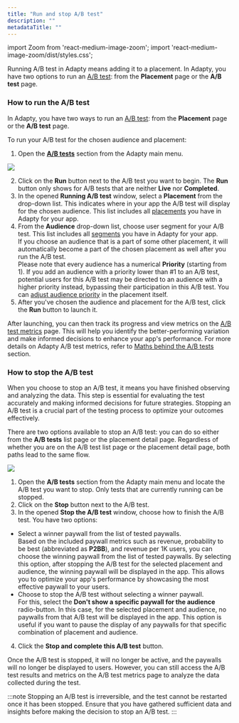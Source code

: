 ```yaml
---
title: "Run and stop A/B test"
description: ""
metadataTitle: ""
---
```


import Zoom from 'react-medium-image-zoom';
import 'react-medium-image-zoom/dist/styles.css';

Running A/B test in Adapty means adding it to a placement. In Adapty, you have two options to run an [A/B test](ab-tests): from the **Placement** page or the **A/B test** page.

### How to run the A/B test

In Adapty, you have two ways to run an [A/B test](ab-tests): from the **Placement** page or the **A/B test** page.

To run your A/B test for the chosen audience and placement:

1. Open the [**A/B tests**](ab-tests) section from the Adapty main menu.

   
<Zoom>
  <img src={require('./img/ebd94b2-run_ab_test.gif').default}
  style={{
    border: '1px solid #727272', /* border width and color */
    width: '700px', /* image width */
    display: 'block', /* for alignment */
    margin: '0 auto' /* center alignment */
  }}
/>
</Zoom>



2. Click on the **Run** button next to the A/B test you want to begin. The **Run** button only shows for A/B tests that are neither **Live** nor **Completed**.
3. In the opened **Running A/B test** window, select a **Placement** from the drop-down list. This indicates where in your app the A/B test will display for the chosen audience. This list includes all [placements](placements)  you have in Adapty for your app.
4. From the **Audience** drop-down list, choose user segment for your A/B test. This list includes all [segments](segments) you have in Adapty for your app.  
   If you choose an audience that is a part of some other placement, it will automatically become a part of the chosen placement as well after you run the A/B test.  
   Please note that every audience has a numerical **Priority** (starting from 1). If you add an audience with a priority lower than #1 to an A/B test, potential users for this A/B test may be directed to an audience with a higher priority instead, bypassing their participation in this A/B test. You can [adjust audience priority](change-audience-priority) in the placement itself.
5. After you've chosen the audience and placement for the A/B test, click the **Run** button to launch it. 

After launching, you can then track its progress and view metrics on the [A/B test metrics](results-and-metrics) page. This will help you identify the better-performing variation and make informed decisions to enhance your app's performance. For more details on Adapty A/B test metrics, refer to [Maths behind the A/B tests](maths-behind-it) section.

### How to stop the A/B test

When you choose to stop an A/B test, it means you have finished observing and analyzing the data. This step is essential for evaluating the test accurately and making informed decisions for future strategies. Stopping an A/B test is a crucial part of the testing process to optimize your outcomes effectively.

There are two options available to stop an A/B test: you can do so either from the **A/B tests** list page or the placement detail page. Regardless of whether you are on the A/B test list page or the placement detail page, both paths lead to the same flow.


<Zoom>
  <img src={require('./img/5906809-CleanShot_2023-07-19_at_18.03.482x.webp').default}
  style={{
    border: 'none', /* border width and color */
    width: '700px', /* image width */
    display: 'block', /* for alignment */
    margin: '0 auto' /* center alignment */
  }}
/>
</Zoom>





1. Open the **A/B tests** section from the Adapty main menu and locate the A/B test you want to stop. Only tests that are currently running can be stopped.
2. Click on the **Stop** button next to the A/B test.
3. In the opened **Stop the A/B test** window, choose how to finish the A/B test. You have two options:

- Select a winner paywall from the list of tested paywalls.  
  Based on the included paywall metrics such as revenue, probability to be best (abbreviated as **P2BB**), and revenue per 1K users, you can choose the winning paywall from the list of tested paywalls. By selecting this option, after stopping the A/B test for the selected placement and audience, the winning paywall will be displayed in the app. This allows you to optimize your app's performance by showcasing the most effective paywall to your users.
- Choose to stop the A/B test without selecting a winner paywall.  
  For this, select the **Don't show a specific paywall for the audience** radio-button. In this case, for the selected placement and audience, no paywalls from that A/B test will be displayed in the app. This option is useful if you want to pause the display of any paywalls for that specific combination of placement and audience.

4. Click the **Stop and complete this A/B test** button.

Once the A/B test is stopped, it will no longer be active, and the paywalls will no longer be displayed to users. However, you can still access the A/B test results and metrics on the A/B test metrics page to analyze the data collected during the test.

:::note
Stopping an A/B test is irreversible, and the test cannot be restarted once it has been stopped. Ensure that you have gathered sufficient data and insights before making the decision to stop an A/B test.
:::